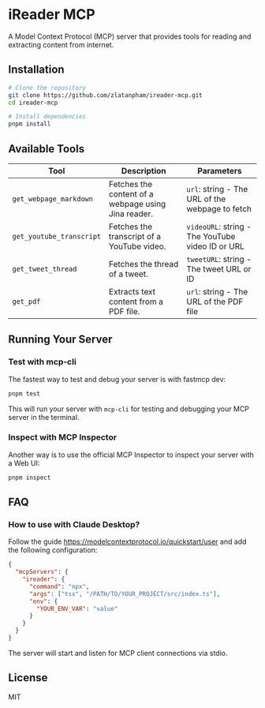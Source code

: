 # iReader MCP

A Model Context Protocol (MCP) server that provides tools for reading and extracting content from internet.

## Installation

```bash
# Clone the repository
git clone https://github.com/zlatanpham/ireader-mcp.git
cd ireader-mcp

# Install dependencies
pnpm install
```

## Available Tools

| Tool                     | Description                                         | Parameters                                       |
| ------------------------ | --------------------------------------------------- | ------------------------------------------------ |
| `get_webpage_markdown`   | Fetches the content of a webpage using Jina reader. | `url`: string - The URL of the webpage to fetch  |
| `get_youtube_transcript` | Fetches the transcript of a YouTube video.          | `videoURL`: string - The YouTube video ID or URL |
| `get_tweet_thread`       | Fetches the thread of a tweet.                      | `tweetURL`: string - The tweet URL or ID         |
| `get_pdf`                | Extracts text content from a PDF file.              | `url`: string - The URL of the PDF file          |

## Running Your Server

### Test with mcp-cli

The fastest way to test and debug your server is with fastmcp dev:

```bash
pnpm test
```

This will run your server with `mcp-cli` for testing and debugging your MCP server in the terminal.

### Inspect with MCP Inspector

Another way is to use the official MCP Inspector to inspect your server with a Web UI:

```bash
pnpm inspect
```

## FAQ

### How to use with Claude Desktop?

Follow the guide https://modelcontextprotocol.io/quickstart/user and add the following configuration:

```json
{
  "mcpServers": {
    "ireader": {
      "command": "npx",
      "args": ["tsx", "/PATH/TO/YOUR_PROJECT/src/index.ts"],
      "env": {
        "YOUR_ENV_VAR": "value"
      }
    }
  }
}
```

The server will start and listen for MCP client connections via stdio.

## License

MIT

